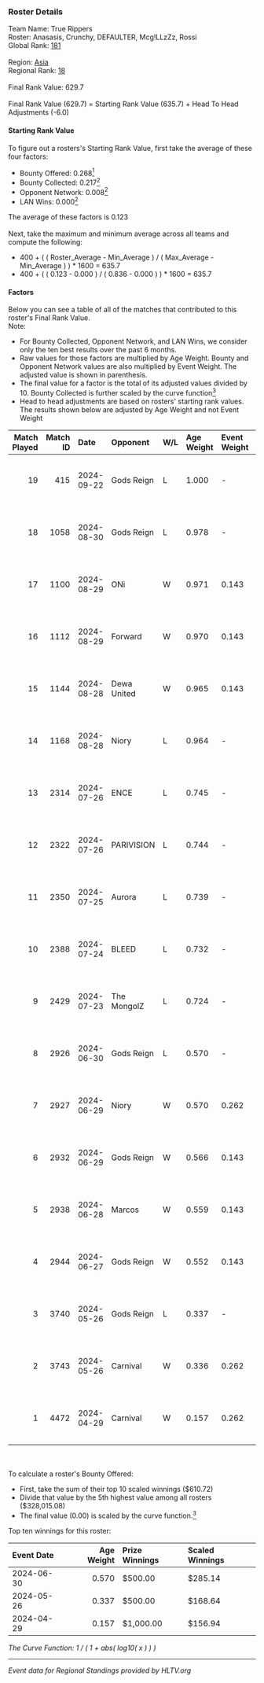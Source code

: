### Roster Details<br />
Team Name: True Rippers<br />
Roster: Anasasis, Crunchy, DEFAULTER, Mcg!LLzZz, Rossi<br />
Global Rank: [181](../../standings_global_2024_10_02.md)<br />
<br />
Region: [Asia]( ../../standings_asia_2024_10_02.md)<br />
Regional Rank: [18]( ../../standings_asia_2024_10_02.md)<br />
<br />
Final Rank Value:  629.7<br />
<br />
Final Rank Value (629.7) = Starting Rank Value (635.7) + Head To Head Adjustments (-6.0)<br />

#### Starting Rank Value<br />
To figure out a rosters's Starting Rank Value, first take the average of these four factors:<br />
- Bounty Offered: 0.268[<sup>1</sup>](#table2)
- Bounty Collected: 0.217[<sup>2</sup>](#table1)
- Opponent Network: 0.008[<sup>2</sup>](#table1)
- LAN Wins: 0.000[<sup>2</sup>](#table1)

The average of these factors is 0.123<br />
<br />
Next, take the maximum and minimum average across all teams and compute the following:<br />
- 400 + ( ( Roster_Average - Min_Average ) / ( Max_Average - Min_Average ) ) * 1600 = 635.7
- 400 + ( ( 0.123 - 0.000 ) / ( 0.836 - 0.000 ) ) * 1600 = 635.7


#### Factors<br />
Below you can see a table of all of the matches that contributed to this roster's Final Rank Value.<br />
Note:<br />

- For Bounty Collected, Opponent Network, and LAN Wins, we consider only the ten best results over the past 6 months.
- Raw values for those factors are multiplied by Age Weight. Bounty and Opponent Network values are also multiplied by Event Weight. The adjusted value is shown in parenthesis.
- The final value for a factor is the total of its adjusted values divided by 10. Bounty Collected is further scaled by the curve function[<sup>3</sup>](#curveFunction)
- Head to head adjustments are based on rosters' starting rank values. The results shown below are adjusted by Age Weight and not Event Weight
<span id="table1"></span><br />


| Match Played | Match ID | Date       | Opponent    | W/L | Age Weight | Event Weight | Bounty Collected | Opponent Network | LAN Wins  | H2H Adj. | Roster                                             |
| -: | -: | :- | :- | :- | :- | :- | :- | :- | :- | -: | :- |
|           19 |      415 | 2024-09-22 | Gods Reign  | L   | 1.000      | -            | -                | -                | -         |   -13.20 | Anasasis, Crunchy, DEFAULTER, Mcg!LLzZz, Rossi     |
|           18 |     1058 | 2024-08-30 | Gods Reign  | L   | 0.978      | -            | -                | -                | -         |   -13.26 | Crazy_Gamer, Crunchy, DayMake, DEFAULTER, Rossi    |
|           17 |     1100 | 2024-08-29 | ONi         | W   | 0.971      | 0.143        | 0.000 (0.000)    | 0.099 (0.014)    | 0 (0.000) |     8.97 | Crazy_Gamer, Crunchy, DayMake, DEFAULTER, Rossi    |
|           16 |     1112 | 2024-08-29 | Forward     | W   | 0.970      | 0.143        | 0.000 (0.000)    | 0.033 (0.005)    | 0 (0.000) |     8.61 | Crazy_Gamer, Crunchy, DayMake, DEFAULTER, Rossi    |
|           15 |     1144 | 2024-08-28 | Dewa United | W   | 0.965      | 0.143        | 0.001 (0.000)    | 0.033 (0.005)    | 0 (0.000) |     8.93 | Crazy_Gamer, Crunchy, DayMake, DEFAULTER, Rossi    |
|           14 |     1168 | 2024-08-28 | Niory       | L   | 0.964      | -            | -                | -                | -         |   -20.53 | Crazy_Gamer, Crunchy, DayMake, DEFAULTER, Rossi    |
|           13 |     2314 | 2024-07-26 | ENCE        | L   | 0.745      | -            | -                | -                | -         |    -1.64 | Crazy_Gamer, DayMake, DEFAULTER, Mcg!LLzZz, Rossi  |
|           12 |     2322 | 2024-07-26 | PARIVISION  | L   | 0.744      | -            | -                | -                | -         |    -2.67 | Crazy_Gamer, DayMake, DEFAULTER, Mcg!LLzZz, Rossi  |
|           11 |     2350 | 2024-07-25 | Aurora      | L   | 0.739      | -            | -                | -                | -         |    -0.80 | Crazy_Gamer, DayMake, DEFAULTER, Mcg!LLzZz, Rossi  |
|           10 |     2388 | 2024-07-24 | BLEED       | L   | 0.732      | -            | -                | -                | -         |    -1.57 | Crazy_Gamer, DayMake, DEFAULTER, Mcg!LLzZz, Rossi  |
|            9 |     2429 | 2024-07-23 | The MongolZ | L   | 0.724      | -            | -                | -                | -         |    -0.09 | Crazy_Gamer, DayMake, DEFAULTER, Mcg!LLzZz, Rossi  |
|            8 |     2926 | 2024-06-30 | Gods Reign  | L   | 0.570      | -            | -                | -                | -         |    -8.58 | Crazy_Gamer, DayMake, DEFAULTER, Mcg!LLzZz, Rossi  |
|            7 |     2927 | 2024-06-29 | Niory       | W   | 0.570      | 0.262        | 0.000 (0.000)    | 0.099 (0.015)    | 0 (0.000) |     4.87 | Crazy_Gamer, DayMake, DEFAULTER, Mcg!LLzZz, Rossi  |
|            6 |     2932 | 2024-06-29 | Gods Reign  | W   | 0.566      | 0.143        | 0.013 (0.001)    | 0.229 (0.019)    | 0 (0.000) |     9.57 | Crazy_Gamer, DayMake, DEFAULTER, Mcg!LLzZz, Rossi  |
|            5 |     2938 | 2024-06-28 | Marcos      | W   | 0.559      | 0.143        | 0.000 (0.000)    | 0.019 (0.002)    | 0 (0.000) |     5.06 | Crazy_Gamer, DayMake, DEFAULTER, Mcg!LLzZz, Rossi  |
|            4 |     2944 | 2024-06-27 | Gods Reign  | W   | 0.552      | 0.143        | 0.013 (0.001)    | 0.229 (0.018)    | 0 (0.000) |     9.71 | Crazy_Gamer, DayMake, DEFAULTER, Mcg!LLzZz, Rossi  |
|            3 |     3740 | 2024-05-26 | Gods Reign  | L   | 0.337      | -            | -                | -                | -         |    -4.73 | Crazy_Gamer, DayMake, DEFAULTER, Mcg!LLzZz, Rossi  |
|            2 |     3743 | 2024-05-26 | Carnival    | W   | 0.336      | 0.262        | 0.001 (0.000)    | 0.000 (0.000)    | 0 (0.000) |     3.62 | Crazy_Gamer, DayMake, DEFAULTER, Mcg!LLzZz, Rossi  |
|            1 |     4472 | 2024-04-29 | Carnival    | W   | 0.157      | 0.262        | 0.001 (0.000)    | 0.000 (0.000)    | 0 (0.000) |     1.72 | Crazy_Gamer, DEFAULTER, Gh0sTTTT, Mcg!LLzZz, Rossi |

<br />
<span id="table2"></span><br />
To calculate a roster's Bounty Offered:<br />

- First, take the sum of their top 10 scaled winnings ($610.72)
- Divide that value by the 5th highest value among all rosters ($328,015.08)
- The final value (0.00) is scaled by the curve function.[<sup>3</sup>](#curveFunction)

Top ten winnings for this roster:<br />

| Event Date | Age Weight | Prize Winnings | Scaled Winnings |
| :- | -: | :- | :- |
| 2024-06-30 |      0.570 | $500.00        | $285.14         |
| 2024-05-26 |      0.337 | $500.00        | $168.64         |
| 2024-04-29 |      0.157 | $1,000.00      | $156.94         |


<span id="curveFunction"></span>_The Curve Function: 1 / ( 1 + abs( log10( x ) ) )_<br />

---
_Event data for Regional Standings provided by HLTV.org_<br />
